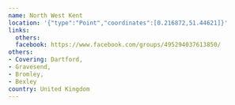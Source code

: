 ```yaml
---
name: North West Kent
location: '{"type":"Point","coordinates":[0.216872,51.44621]}'
links:
  others: 
  facebook: https://www.facebook.com/groups/495294037613850/
others:
- Covering: Dartford,
- Gravesend,
- Bromley,
- Bexley
country: United Kingdom
---
```

